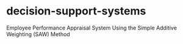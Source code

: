 # decision-support-systems
Employee Performance Appraisal System Using the Simple Additive Weighting (SAW) Method
